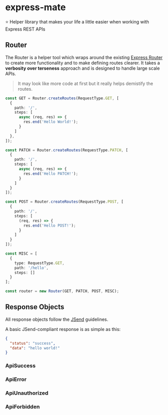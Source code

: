 # express-mate

:star: Helper library that makes your life a little easier when working with Express REST APIs

## Router

The Router is a helper tool which wraps around the existing [Express Router](https://expressjs.com/en/4x/api.html#router) to create more functionality and to make defining routes clearer. It takes a **verbosity over terseness** approach and is designed to handle large scale APIs.

> It may look like more code at first but it really helps demistify the routes.

```typescript
const GET = Router.createRoutes(RequestType.GET, [
  {
    path: '/',
    steps: [
      async (req, res) => {
        res.end('Hello World!');
      }
    ]
  },
]);

const PATCH = Router.createRoutes(RequestType.PATCH, [
  {
    path: '/',
    steps: [
      async (req, res) => {
        res.end('Hello PATCH!');
      }
    ]
  }
]);

const POST = Router.createRoutes(RequestType.POST, [
  {
    path: '/',
    steps: [
      (req, res) => {
        res.end('Hello POST!');
      }
    ]
  }
]);

const MISC = [
  {
    type: RequestType.GET,
    path: '/hello',
    steps: []
  }
];

const router = new Router(GET, PATCH, POST, MISC);
```

## Response Objects

All response objects follow the [JSend](https://labs.omniti.com/labs/jsend) guidelines.

A basic JSend-compliant response is as simple as this:

```json
{
  "status": "success",
  "data": "hello world!"
}
```

### ApiSuccess

### ApiError

### ApiUnauthorized

### ApiForbidden

